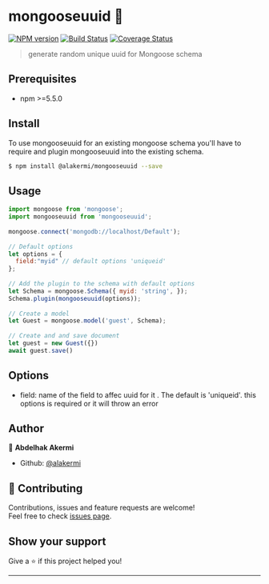 <h1 align="left"> mongooseuuid 👋</h1>

<span class="badge-npmversion"><a href="https://www.npmjs.com/package/@alakermi/mongooseuuid" title="View this project on NPM"><img src="https://img.shields.io/npm/v/@alakermi/mongooseuuid?color=green" alt="NPM version" /></a></span>
[![Build Status](https://travis-ci.org/alakermi/mongooseuuid.svg?branch=master)](https://travis-ci.org/alakermi/mongooseuuid)
[![Coverage Status](https://coveralls.io/repos/github/alakermi/mongooseuuid/badge.svg?branch=master)](https://coveralls.io/github/alakermi/mongooseuuid?branch=master)
> generate random unique uuid for Mongoose schema


## Prerequisites

- npm >=5.5.0

## Install

To use mongooseuuid for an existing mongoose schema you'll have to require and plugin mongooseuuid into the existing schema.

```sh
$ npm install @alakermi/mongooseuuid --save
```

## Usage

```js
import mongoose from 'mongoose';
import mongooseuuid from 'mongooseuuid';
 
mongoose.connect('mongodb://localhost/Default');
 
// Default options
let options = {
  field:"myid" // default options 'uniqueid'
};
 
// Add the plugin to the schema with default options
let Schema = mongoose.Schema({ myid: 'string', });
Schema.plugin(mongooseuuid(options));
 
// Create a model
let Guest = mongoose.model('guest', Schema);
 
// Create and and save document
let guest = new Guest({})
await guest.save()

```
## Options

* field: name of the field  to affec uuid for it . The default is 'uniqueid'. this options is required or it will throw an error
## Author

👤 **Abdelhak Akermi**

* Github: [@alakermi](https://github.com/alakermi)

## 🤝 Contributing

Contributions, issues and feature requests are welcome!<br />Feel free to check [issues page](https://github.com/alakermi/mongooseuuid/issues).

## Show your support

Give a ⭐️ if this project helped you!

***

